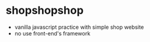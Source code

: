 # shopshopshop
- vanilla javascript practice with simple shop website
- no use front-end's framework